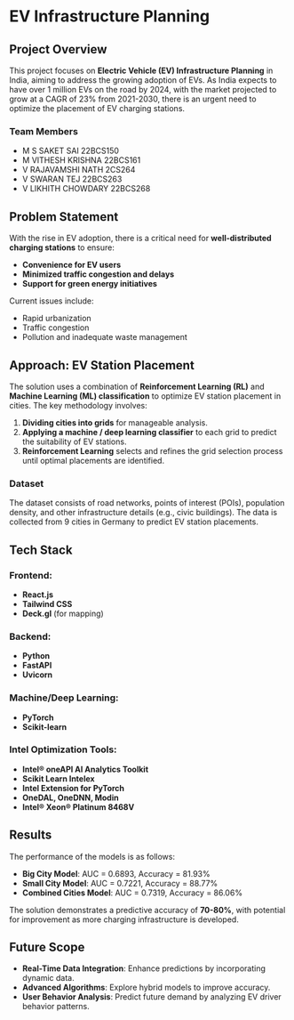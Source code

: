 # EV Infrastructure Planning

## Project Overview
This project focuses on **Electric Vehicle (EV) Infrastructure Planning** in India, aiming to address the growing adoption of EVs. As India expects to have over 1 million EVs on the road by 2024, with the market projected to grow at a CAGR of 23% from 2021-2030, there is an urgent need to optimize the placement of EV charging stations.

### Team Members
- M S SAKET SAI 22BCS150
- M VITHESH KRISHNA 22BCS161
- V RAJAVAMSHI NATH 2CS264 
- V SWARAN TEJ 22BCS263
- V LIKHITH CHOWDARY 22BCS268

## Problem Statement
With the rise in EV adoption, there is a critical need for **well-distributed charging stations** to ensure:
- **Convenience for EV users**
- **Minimized traffic congestion and delays**
- **Support for green energy initiatives**

Current issues include:
- Rapid urbanization
- Traffic congestion
- Pollution and inadequate waste management

## Approach: EV Station Placement
The solution uses a combination of **Reinforcement Learning (RL)** and **Machine Learning (ML) classification** to optimize EV station placement in cities. The key methodology involves:
1. **Dividing cities into grids** for manageable analysis.
2. **Applying a machine / deep learning classifier** to each grid to predict the suitability of EV stations.
3. **Reinforcement Learning** selects and refines the grid selection process until optimal placements are identified.

### Dataset
The dataset consists of road networks, points of interest (POIs), population density, and other infrastructure details (e.g., civic buildings). The data is collected from 9 cities in Germany to predict EV station placements.

## Tech Stack
### Frontend:
- **React.js**
- **Tailwind CSS**
- **Deck.gl** (for mapping)

### Backend:
- **Python**
- **FastAPI**
- **Uvicorn**

### Machine/Deep Learning:
- **PyTorch**
- **Scikit-learn**

### Intel Optimization Tools:
- **Intel® oneAPI AI Analytics Toolkit**
- **Scikit Learn Intelex**
- **Intel Extension for PyTorch**
- **OneDAL, OneDNN, Modin**
- **Intel® Xeon® Platinum 8468V**

## Results
The performance of the models is as follows:
- **Big City Model**: AUC = 0.6893, Accuracy = 81.93%
- **Small City Model**: AUC = 0.7221, Accuracy = 88.77%
- **Combined Cities Model**: AUC = 0.7319, Accuracy = 86.06%

The solution demonstrates a predictive accuracy of **70-80%**, with potential for improvement as more charging infrastructure is developed.

## Future Scope
- **Real-Time Data Integration**: Enhance predictions by incorporating dynamic data.
- **Advanced Algorithms**: Explore hybrid models to improve accuracy.
- **User Behavior Analysis**: Predict future demand by analyzing EV driver behavior patterns.
